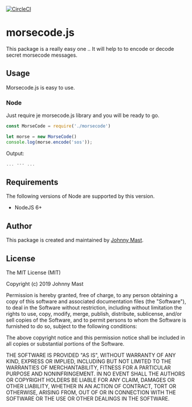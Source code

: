 [![CircleCI](https://circleci.com/gh/johnnymast/morsecode.js.svg?style=svg)](https://circleci.com/gh/johnnymast/morsecode.js)

# morsecode.js

This package is a really easy one .. It will help to to encode or decode secret morsecode messages.

## Usage

Morsecode.js is easy to use.

### Node

Just require je morsecode.js library and you will be ready to go.

```javascript
const MorseCode = require('./morsecode')

let morse = new MorseCode()
console.log(morse.encode('sos'));
```

Output: 

```javascript
... --- ...
```

## Requirements

The following versions of Node are supported by this version.

+ NodeJS 6+

## Author

This package is created and maintained by [Johnny Mast](https://github.com/johnnymast).

## License

The MIT License (MIT)

Copyright (c) 2019 Johnny Mast

Permission is hereby granted, free of charge, to any person obtaining a copy
of this software and associated documentation files (the "Software"), to deal
in the Software without restriction, including without limitation the rights
to use, copy, modify, merge, publish, distribute, sublicense, and/or sell
copies of the Software, and to permit persons to whom the Software is
furnished to do so, subject to the following conditions:

The above copyright notice and this permission notice shall be included in all
copies or substantial portions of the Software.

THE SOFTWARE IS PROVIDED "AS IS", WITHOUT WARRANTY OF ANY KIND, EXPRESS OR
IMPLIED, INCLUDING BUT NOT LIMITED TO THE WARRANTIES OF MERCHANTABILITY,
FITNESS FOR A PARTICULAR PURPOSE AND NONINFRINGEMENT. IN NO EVENT SHALL THE
AUTHORS OR COPYRIGHT HOLDERS BE LIABLE FOR ANY CLAIM, DAMAGES OR OTHER
LIABILITY, WHETHER IN AN ACTION OF CONTRACT, TORT OR OTHERWISE, ARISING FROM,
OUT OF OR IN CONNECTION WITH THE SOFTWARE OR THE USE OR OTHER DEALINGS IN THE
SOFTWARE.
